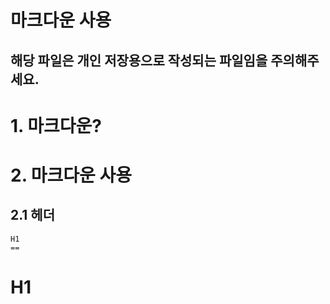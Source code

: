 ﻿마크다운 사용
=======

해당 파일은 개인 저장용으로 작성되는 파일임을 주의해주세요.
-----------


# 1. 마크다운?

# 2. 마크다운 사용
## 2.1 헤더
```
H1
==
```
H1
==


